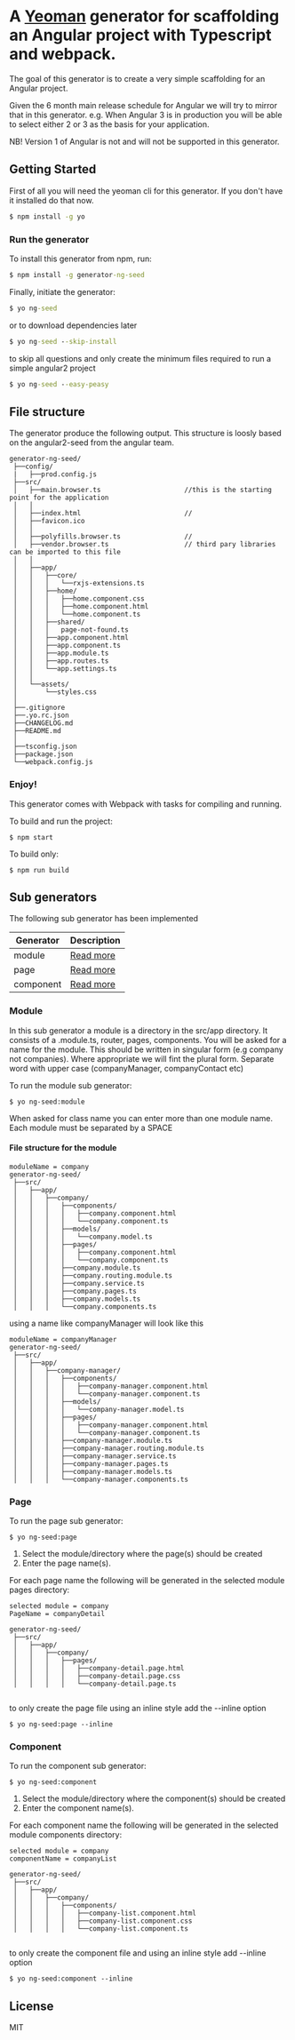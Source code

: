 # A [Yeoman](http://yeoman.io) generator for scaffolding an Angular project with Typescript and webpack.
The goal of this generator is to create a very simple scaffolding for an Angular project.

Given the 6 month main release schedule for Angular we will try to mirror that in this generator.
e.g. When Angular 3 is in production you will be able to select either 2 or 3 as the basis for your application. 

NB! Version 1 of Angular is not and will not be supported in this generator.

## Getting Started

First of all you will need the yeoman cli for this generator. If you don't have it installed do that now.

```cmd 
$ npm install -g yo
```

### Run the generator

To install this generator from npm, run:

```cmd
$ npm install -g generator-ng-seed
```

Finally, initiate the generator:
```cmd
$ yo ng-seed
```

or to download dependencies later
```cmd
$ yo ng-seed --skip-install
```

to skip all questions and only create the minimum files required to run a simple angular2 project
```cmd
$ yo ng-seed --easy-peasy
```

## File structure
The generator produce the following output. This structure is loosly based on the angular2-seed from the angular team.

```
generator-ng-seed/
 ├──config/                       
 |   ├──prod.config.js                     
 ├──src/                       
 │   ├──main.browser.ts                     //this is the starting point for the application
 │   │
 │   ├──index.html                          //
 │   ├──favicon.ico             
 │   │
 │   ├──polyfills.browser.ts                //
 │   ├──vendor.browser.ts                   // third pary libraries can be imported to this file
 │   │
 │   ├──app/                   
 │   │   ├──core/  
 │   │   │   └──rxjs-extensions.ts          
 │   │   ├──home/        
 │   │   │   ├──home.component.css          
 │   │   │   ├──home.component.html        
 │   │   │   └──home.component.ts          
 │   │   ├──shared/        
 │   │   │   page-not-found.ts          
 │   │   ├──app.component.html        
 │   │   ├──app.component.ts        
 │   │   ├──app.module.ts        
 │   │   ├──app.routes.ts        
 │   │   └──app.settings.ts             
 │   │
 │   └──assets/                      
 │       └──styles.css                      
 │
 ├──.gitignore             
 ├──.yo.rc.json             
 ├──CHANGELOG.md            
 ├──README.md             
 │
 ├──tsconfig.json                          
 ├──package.json                
 └──webpack.config.js     
```

### Enjoy!

This generator comes with Webpack with tasks for compiling and running.

To build and run the project:
 
```
$ npm start
```

To build only:

```
$ npm run build
```

## Sub generators

The following sub generator has been implemented

|  Generator | Description  |
| -|-|
| module|  [Read more](generators/module/readme.md) |
| page|  [Read more](generators/page/readme.md) |
| component|  [Read more](generators/component/readme.md) |

### Module
In this sub generator a module is a directory in the src/app directory. It consists of a <name>.module.ts, router, pages, components.
You will be asked for a name for the module. This should be written in singular form (e.g company not companies). Where appropriate we 
will fint the plural form. Separate word with upper case (companyManager, companyContact etc)

To run the module sub generator:
```
$ yo ng-seed:module 
```

When asked for class name you can enter more than one module name. Each module must be separated by a SPACE

#### File structure for the module
```
moduleName = company
generator-ng-seed/
 ├──src/                       
 │   ├──app/                   
 │   │   ├──company/                             
 │   │   │   ├──components/                      
 │   │   │   │   ├──company.component.html       
 │   │   │   │   └──company.component.ts         
 │   │   │   ├──models/                          
 │   │   │   │   └──company.model.ts             
 │   │   │   ├──pages/                           
 │   │   │   │   ├──company.component.html       
 │   │   │   │   └──company.component.ts         
 │   │   │   ├──company.module.ts                
 │   │   │   ├──company.routing.module.ts        
 │   │   │   ├──company.service.ts               
 │   │   │   ├──company.pages.ts                 
 │   │   │   ├──company.models.ts               
 │   │   │   └──company.components.ts            
```

using a name like companyManager will look like this 
```
moduleName = companyManager
generator-ng-seed/
 ├──src/                       
 │   ├──app/                   
 │   │   ├──company-manager/                             
 │   │   │   ├──components/                
 │   │   │   │   ├──company-manager.component.html               
 │   │   │   │   └──company-manager.component.ts                
 │   │   │   ├──models/               
 │   │   │   │   └──company-manager.model.ts                
 │   │   │   ├──pages/                
 │   │   │   │   ├──company-manager.component.html  
 │   │   │   │   └──company-manager.component.ts    
 │   │   │   ├──company-manager.module.ts          
 │   │   │   ├──company-manager.routing.module.ts  
 │   │   │   ├──company-manager.service.ts        
 │   │   │   ├──company-manager.pages.ts        
 │   │   │   ├──company-manager.models.ts        
 │   │   │   └──company-manager.components.ts      
```
### Page
To run the page sub generator:
```
$ yo ng-seed:page 
```
1. Select the module/directory where the page(s) should be created 
2. Enter the page name(s). 

For each page name the following will be generated in the selected module pages directory:
```
selected module = company
PageName = companyDetail

generator-ng-seed/
 ├──src/                       
 │   ├──app/                   
 │   │   ├──company/                            
 │   │   │   ├──pages/                     
 │   │   │   │   ├──company-detail.page.html      
 │   │   │   │   ├──company-detail.page.css       
 │   │   │   │   └──company-detail.page.ts        
 
```

to only create the page file using an inline style add the --inline option
```
$ yo ng-seed:page --inline
```

### Component

To run the component sub generator:
```
$ yo ng-seed:component 
```
1. Select the module/directory where the component(s) should be created 
2. Enter the component name(s). 

For each component name the following will be generated in the selected module components directory:
```
selected module = company
componentName = companyList

generator-ng-seed/
 ├──src/                       
 │   ├──app/                   
 │   │   ├──company/                                    
 │   │   │   ├──components/                             
 │   │   │   │   ├──company-list.component.html         
 │   │   │   │   ├──company-list.component.css          
 │   │   │   │   └──company-list.component.ts           
 
```

to only create the component file and using an inline style add --inline option
```
$ yo ng-seed:component --inline
```



## License

MIT